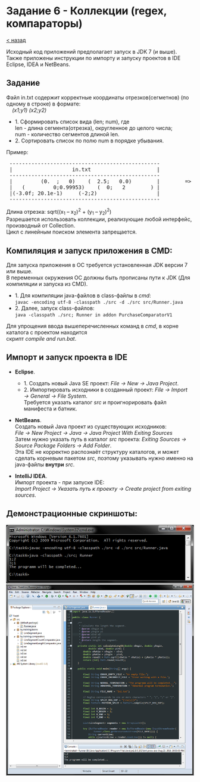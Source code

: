 # Задание 6 - Коллекции (regex, компараторы)
[&lt; назад](../../../)  
<!--- *Прочтите это на другом языке:* *[~~English~~](README.en.md)*, **[Русский](README.md)**.  -->
Исходный код приложений предполагает запуск в JDK 7 (и выше).  
Также приложены инструкции по импорту и запуску проектов в IDE Eclipse, IDEA и NetBeans.

## Задание
Файл in.txt содержит корректные координаты отрезков(сегметнов) (по одному в строке) в формате:  
    *(x1;y1) (x2;y2)*
 * 1. Сформировать список вида (len; num), где  
 len - длина сегмента(отрезка), округленное до целого числа;  
 num - количество сегментов длиной len. 
 * 2. Сортировать список по полю num в порядке убывания.

Пример:
<pre>
 ------------------------------------------------                 ---------
 |                   in.txt                     |                 | Вывод |
 ------------------------------------------------                 ---------
 |         (0.  ;   0)    (  2.5;   0.0)        |        =&gt;       | 1;2   |
 |   (         0;0.99953)    (  0;   2        ) |                 | 3;1   |
 |(-3.0f; 20.1e-1)     (-2;2)                   |                 |       |
 ------------------------------------------------                 ---------
</pre>
Длина отрезка: sqrt((x<sub>1</sub> – x<sub>2</sub>)<sup>2</sup> + (y<sub>1</sub> – y<sub>2</sub>)<sup>2</sup>)  
Разрешается использовать коллекции, реализующие любой интерфейс, производный от Collection.  
Цикл с линейным поиском элемента запрещается.

## Компиляция и запуск приложения в CMD:
Для запуска приложения в ОС требуется установленная JDK версии 7 или выше.  
В переменных окружения ОС должны быть прописаны пути к JDK (Для компиляции и запуска из CMD).
* 1. Для компиляции java-файлов в class-файлы в *cmd*:  
`javac -encoding utf-8 -classpath ./src -d ./src src/Runner.java`
* 2. Далее, запуск class-файлов:  
`java -classpath ./src; Runner in addon PurchaseComparatorV1`

Для упрощения ввода вышеперечисленных команд в *cmd*, в корне каталога с проектом находится<br>скрипт *compile and run.bat*.

## Импорт и запуск проекта в IDE
* **Eclipse**.
  * 1. Создать новый Java SE проект: *File &rarr; New &rarr; Java Project*.
  * 2. Импортировать исходники в созданный проект: *File &rarr; Import &rarr; General &rarr; File System*.  
  Требуется указать каталог *src* и проигнорировать файл манифеста и батник.

* **NetBeans**.  
Создать новый Java проект из существующих исходников:  
*File &rarr; New Project &rarr; Java &rarr; Java Project With Exiting Sources*  
Затем нужно указать путь в каталог *src* проекта: *Exiting Sources &rarr; Source Package Folders &rarr; Add Folder*.  
Эта IDE не корректно распознаёт структуру каталогов, и может сделать корневым пакетом *src*, поэтому указывать нужно именно на java-файлы **внутри** *src*.

* **IntelliJ IDEA**.  
Импорт проекта - при запуске IDE:  
*Import Project &rarr; Указать путь к проекту &rarr; Create project from exiting sources*.

## Демонстрационные скриншоты:

![Компиляция и запуск в cmd](screenshots/compile_and_run_in_cmd.png)  
![Проект в Eclipse](screenshots/project_in_eclipse.png)
